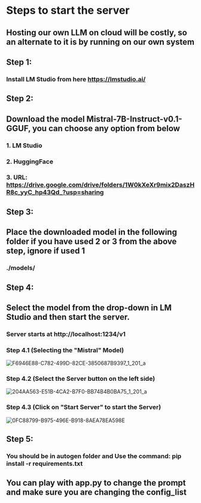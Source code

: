 # Steps to start the server

## Hosting our own LLM on cloud will be costly, so an alternate to it is by running on our own system 

## Step 1:

### Install LM Studio from here https://lmstudio.ai/


## Step 2:
## Download the model Mistral-7B-Instruct-v0.1-GGUF, you can choose any option from below
### 1. LM Studio
### 2. HuggingFace
### 3. URL: https://drive.google.com/drive/folders/1W0kXeXr9mix2DaszHR8c_yyC_hp43Qd_?usp=sharing 

## Step 3:

## Place the downloaded model in the following folder if you have used 2 or 3 from the above step, ignore if used 1
### ./models/

## Step 4: 

## Select the model from the drop-down in LM Studio and then start the server.
### Server starts at http://localhost:1234/v1

### Step 4.1 (Selecting the "Mistral" Model)

![F6946E88-C782-499D-82CE-3850687B9397_1_201_a](https://github.com/deepapaikar/CodeGen/assets/37763863/68628748-7de7-48a1-a9f4-0bebedcf984d)

### Step 4.2 (Select the Server button on the left side)

![204AA563-E51B-4CA2-B7F0-BB74B4B0BA75_1_201_a](https://github.com/deepapaikar/CodeGen/assets/37763863/69239ea4-0dd4-442d-9254-7fa1b898f3ce)


### Step 4.3 (Click on "Start Server" to start the Server)

![0FC88799-B975-496E-B918-8AEA78EA598E](https://github.com/deepapaikar/CodeGen/assets/37763863/bfefd9d4-a433-4488-88c8-9d584ee3f1f3)




## Step 5:
### You should be in autogen folder and Use the command: pip install -r requirements.txt


## You can play with app.py to change the prompt and make sure you are changing the config_list
